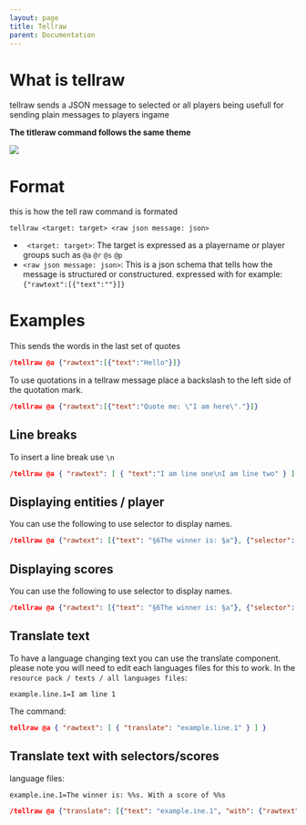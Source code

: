 ```yaml
---
layout: page
title: Tellraw
parent: Documentation
---
```


# What is tellraw

tellraw sends a JSON message to selected or all players being usefull for sending plain messages to players ingame

**The titleraw command follows the same theme**

![](/public/assets/images/documentation/tellrawshow.png)

# Format

this is how the tell raw command is formated

```
tellraw <target: target> <raw json message: json>
```

-   ` <target: target>`: The target is expressed as a playername or player groups such as `@a` `@r` `@s` `@p`
-   `<raw json message: json>`: This is a json schema that tells how the message is structured or constructured. expressed with for example:
    `{"rawtext":[{"text":""}]}`

# Examples

This sends the words in the last set of quotes

```json
/tellraw @a {"rawtext":[{"text":"Hello"}]}
```

To use quotations in a tellraw message place a backslash to the left side of the quotation mark.

```json
/tellraw @a {"rawtext":[{"text":"Quote me: \"I am here\"."}]}
```

## Line breaks

To insert a line break use `\n`

```json
/tellraw @a { "rawtext": [ { "text":"I am line one\nI am line two" } ] }
```

## Displaying entities / player

You can use the following to use selector to display names.

```json
/tellraw @a {"rawtext": [{"text": "§6The winner is: §a"}, {"selector": "@a[r=5,c=1]"}]}
```

## Displaying scores

You can use the following to use selector to display names.

```json
/tellraw @a {"rawtext": [{"text": "§6The winner is: §a"}, {"selector": "@a[r=5,c=1]"}, {"text": "§6With a score of: "}, {"score":{"name": "@s","objective": "value"}}]}
```

## Translate text

To have a language changing text you can use the translate component. please note you will need to edit each languages files for this to work. In the
`resource pack / texts / all languages files`:

```
example.line.1=I am line 1
```

The command:

```json
tellraw @a { "rawtext": [ { "translate": "example.line.1" } ] }
```

## Translate text with selectors/scores

language files:

```
example.ine.1=The winner is: %%s. With a score of %%s
```

```json
/tellraw @a {"translate": [{"text": "example.ine.1", "with": {"rawtext": [{"selector": "@a[r=5,c=1]"}, {"text": "§6With a score of: "}, {"score":{"name": "@s","objective": "value"}}]}}]}
```
